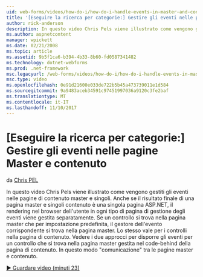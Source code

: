 ```yaml
---
uid: web-forms/videos/how-do-i/how-do-i-handle-events-in-master-and-content-pages
title: '[Eseguire la ricerca per categorie:] Gestire gli eventi nelle pagine Master e contenuto | Documenti Microsoft'
author: rick-anderson
description: In questo video Chris Pels viene illustrato come vengono gestiti gli eventi nelle pagine di contenuto master e singoli. Anche se il risultato finale di un Crete singoli e master...
ms.author: aspnetcontent
manager: wpickett
ms.date: 02/21/2008
ms.topic: article
ms.assetid: 9b5f1ca6-b394-4b33-8b60-fd0587341482
ms.technology: dotnet-webforms
ms.prod: .net-framework
msc.legacyurl: /web-forms/videos/how-do-i/how-do-i-handle-events-in-master-and-content-pages
msc.type: video
ms.openlocfilehash: 0e91d21600e033de722b5b45a473739011e1d584
ms.sourcegitcommit: 9a9483aceb34591c97451997036a9120c3fe2baf
ms.translationtype: MT
ms.contentlocale: it-IT
ms.lasthandoff: 11/10/2017
---
```

<a name="how-do-i-handle-events-in-master-and-content-pages"></a>[Eseguire la ricerca per categorie:] Gestire gli eventi nelle pagine Master e contenuto
====================
da [Chris PEL](https://twitter.com/chrispels)

In questo video Chris Pels viene illustrato come vengono gestiti gli eventi nelle pagine di contenuto master e singoli. Anche se il risultato finale di una pagina master e singoli contenuto è una singola pagina ASP.NET, il rendering nel browser dell'utente in ogni tipo di pagina di gestione degli eventi viene gestita separatamente. Se un controllo si trova nella pagina master che per impostazione predefinita, il gestore dell'evento corrispondente si trova nella pagina master. Lo stesso vale per i controlli nella pagina di contenuto. Vedere i due approcci per disporre gli eventi per un controllo che si trova nella pagina master gestita nel code-behind della pagina di contenuto. In questo modo "comunicazione" tra le pagine master e contenuto.

[&#9654; Guardare video (minuti 23)](https://channel9.msdn.com/Blogs/ASP-NET-Site-Videos/how-do-i-handle-events-in-master-and-content-pages)
